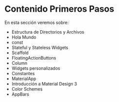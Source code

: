 # Contenido Primeros Pasos

En esta sección veremos sobre:  

- Estructura de Directorios y Archivos
- Hola Mundo
- const
- Stateful y Stateless Widgets
- Scaffold
- FloatingActionButtons
- Column
- Widgets personalizados
- Constantes
- MaterialApp
- Introducción a Material Design 3
- Color Schemes
- AppBars
